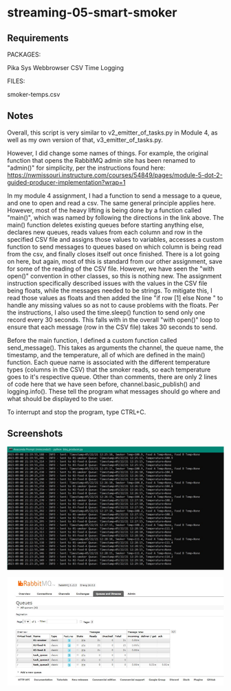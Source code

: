 # streaming-05-smart-smoker

## Requirements

PACKAGES:

Pika
Sys
Webbrowser
CSV
Time
Logging


FILES:

smoker-temps.csv

## Notes

Overall, this script is very similar to v2_emitter_of_tasks.py in Module 4, as well as my own version of that, v3_emitter_of_tasks.py.

However, I did change some names of things. For example, the original function that opens the RabbitMQ admin site has been renamed to "admin()" for simplicity, per the instructions found here: https://nwmissouri.instructure.com/courses/54849/pages/module-5-dot-2-guided-producer-implementation?wrap=1 

In my module 4 assignment, I had a function to send a message to a queue, and one to open and read a csv. The same general principle applies here. However, most of the heavy lifting is being done by a function called "main()", which was named by following the directions in the link above. The main() function deletes existing queues before starting anything else, declares new queues, reads values from each column and row in the specified CSV file and assigns those values to variables, accesses a custom function to send messages to queues based on which column is being read from the csv, and finally closes itself out once finished. There is a lot going on here, but again, most of this is standard from our other assignment, save for some of the reading of the CSV file. However, we have seen the "with open()" convention in other classes, so this is nothing new. The assignment instruction specifically described issues with the values in the CSV file being floats, while the messages needed to be strings. To mitigate this, I read those values as floats and then added the line "if row [1] else None " to handle any missing values so as not to cause problems with the floats. Per the instructions, I also used the time.sleep() function to send only one record every 30 seconds. This falls with in the overall "with open()" loop to ensure that each message (row in the CSV file) takes 30 seconds to send.

Before the main function, I defined a custom function called send_message(). This takes as arguments the channel, the queue name, the timestamp, and the temperature, all of which are defined in the main() function. Each queue name is associated with the different temperature types (columns in the CSV) that the smoker reads, so each temperature goes to it's respective queue. Other than comments, there are only 2 lines of code here that we have seen before, channel.basic_publish() and logging.info(). These tell the program what messages should go where and what should be displayed to the user.

To interrupt and stop the program, type CTRL+C.

## Screenshots

![Script running in the terminal](./Terminal.JPG)

![RabbitMQ Admin Site as the script is running](./AdminSite.JPG)